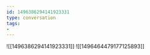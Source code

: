 ```yaml
---
id: 1496386294141923331
type: conversation
tags:
- 
---
```

![[1496386294141923331]]
![[1496464479177125893]]

